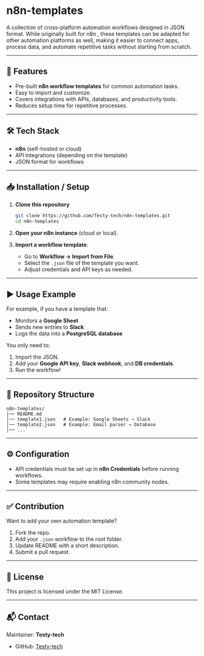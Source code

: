 # n8n-templates  

A collection of cross-platform automation workflows designed in JSON format. While originally built for n8n
, these templates can be adapted for other automation platforms as well, making it easier to connect apps, process data, and automate repetitive tasks without starting from scratch.

---

## 🚀 Features
- Pre-built **n8n workflow templates** for common automation tasks.  
- Easy to import and customize.  
- Covers integrations with APIs, databases, and productivity tools.  
- Reduces setup time for repetitive processes.  

---

## 🛠️ Tech Stack
- **n8n** (self-hosted or cloud)  
- API integrations (depending on the template)  
- JSON format for workflows  

---

## 📥 Installation / Setup  

1. **Clone this repository**  
   ```bash
   git clone https://github.com/Testy-tech/n8n-templates.git
   cd n8n-templates
   ```

2. **Open your n8n instance** (cloud or local).  

3. **Import a workflow template**:  
   - Go to **Workflow → Import from File**.  
   - Select the `.json` file of the template you want.  
   - Adjust credentials and API keys as needed.  

---

## ▶️ Usage Example  

For example, if you have a template that:  
- Monitors a **Google Sheet**  
- Sends new entries to **Slack**  
- Logs the data into a **PostgreSQL database**  

You only need to:  
1. Import the JSON.  
2. Add your **Google API key**, **Slack webhook**, and **DB credentials**.  
3. Run the workflow!  

---

## 📂 Repository Structure  

```
n8n-templates/
│── README.md
│── template1.json   # Example: Google Sheets → Slack
│── template2.json   # Example: Email parser → Database
│── ...
```

---

## ⚙️ Configuration  
- API credentials must be set up in **n8n Credentials** before running workflows.  
- Some templates may require enabling n8n community nodes.  

---

## ✅ Contribution  
Want to add your own automation template?  
1. Fork the repo.  
2. Add your `.json` workflow to the root folder.  
3. Update README with a short description.  
4. Submit a pull request.  

---

## 📄 License  
This project is licensed under the MIT License.  

---

## 📬 Contact  
Maintainer: **Testy-tech**  
- GitHub: [Testy-tech](https://github.com/Testy-tech)  
